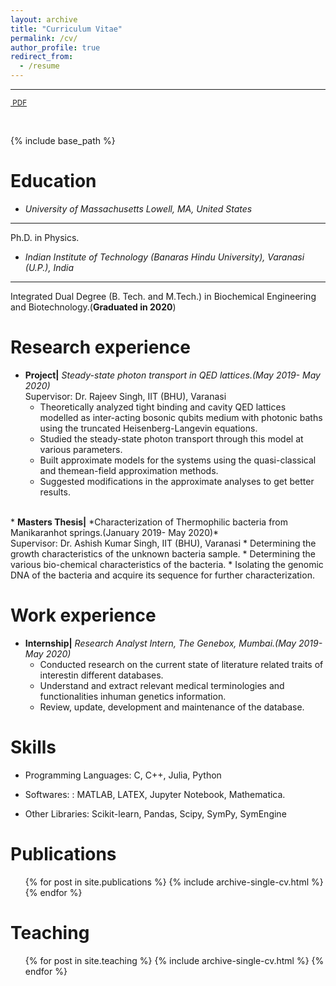 ```yaml
---
layout: archive
title: "Curriculum Vitae"
permalink: /cv/
author_profile: true
redirect_from:
  - /resume
---
```

<hr>

<p  style="font-size: smaller;" ><a  href="{{ 'files/TarushTiwariCV.pdf' | absolute_url }}" class = "button special icon fa-file-pdf-o" target="_blank" rel="noopener noreferrer" >&nbsp;PDF</a></p>
<p>&nbsp;</p> 
{% include base_path %}

Education
======

* *University of Massachusetts Lowell, MA, United States*
------
Ph.D. in Physics.

* *Indian Institute of Technology (Banaras Hindu University), Varanasi (U.P.), India*
------
Integrated Dual Degree (B. Tech. and M.Tech.) in Biochemical Engineering and Biotechnology.(<strong>Graduated in 2020</strong>)

Research experience
======
* <strong>Project|</strong> *Steady-state photon transport in QED lattices.(May 2019- May 2020)*<br>
	Supervisor: Dr. Rajeev Singh, IIT (BHU), Varanasi 
  * Theoretically analyzed tight binding and cavity QED lattices modelled as inter-acting bosonic qubits medium with photonic baths using the truncated Heisenberg-Langevin equations.
  * Studied the steady-state photon transport through this model at various parameters.
  * Built approximate models for the systems using the quasi-classical and themean-field approximation methods.
  * Suggested modifications in the approximate analyses to get better results.
<br>
* <strong>Masters Thesis|</strong> *Characterization of Thermophilic bacteria from Manikaranhot springs.(January 2019- May 2020)*<br>
	Supervisor: Dr. Ashish Kumar Singh, IIT (BHU), Varanasi 
  * Determining the growth characteristics of the unknown bacteria sample.
  * Determining the various bio-chemical characteristics of the bacteria.
  * Isolating the genomic DNA of the bacteria and acquire its sequence for further characterization.
  
Work experience
======
* <strong>Internship|</strong> *Research Analyst Intern, The Genebox, Mumbai.(May 2019- May 2020)*<br>
  * Conducted research on the current state of literature related traits of interestin different databases.  
  * Understand and extract relevant medical terminologies and functionalities inhuman genetics information.
  * Review, update, development and maintenance of the database.

Skills
======
* Programming Languages: C, C++, Julia, Python

* Softwares: : MATLAB, LATEX, Jupyter Notebook, Mathematica.

* Other Libraries: Scikit-learn, Pandas, Scipy, SymPy, SymEngine


Publications
======
  <ul>{% for post in site.publications %}
    {% include archive-single-cv.html %}
  {% endfor %}</ul>
  
Teaching
======
  <ul>{% for post in site.teaching %}
    {% include archive-single-cv.html %}
  {% endfor %}</ul>
  

